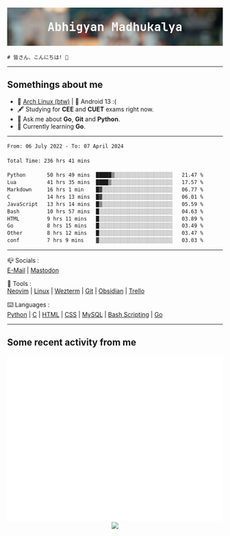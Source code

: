 ![header](./header.png)
```
# 皆さん、こんにちは! 👋
```
---

## Somethings about me
- 🐧 [Arch Linux (btw)](https://archlinux.org) | 🤖 Android 13 :(
- 🖋️ Studying for **CEE** and **CUET** exams right now.
- 💬 Ask me about **Go**, **Git** and **Python**.
- 🔭 Currently learning **Go**.

---

<!--START_SECTION:waka-->

```txt
From: 06 July 2022 - To: 07 April 2024

Total Time: 236 hrs 41 mins

Python       50 hrs 49 mins  █████▒░░░░░░░░░░░░░░░░░░░   21.47 %
Lua          41 hrs 35 mins  ████▒░░░░░░░░░░░░░░░░░░░░   17.57 %
Markdown     16 hrs 1 min    █▓░░░░░░░░░░░░░░░░░░░░░░░   06.77 %
C            14 hrs 13 mins  █▓░░░░░░░░░░░░░░░░░░░░░░░   06.01 %
JavaScript   13 hrs 14 mins  █▒░░░░░░░░░░░░░░░░░░░░░░░   05.59 %
Bash         10 hrs 57 mins  █░░░░░░░░░░░░░░░░░░░░░░░░   04.63 %
HTML         9 hrs 11 mins   █░░░░░░░░░░░░░░░░░░░░░░░░   03.89 %
Go           8 hrs 15 mins   █░░░░░░░░░░░░░░░░░░░░░░░░   03.49 %
Other        8 hrs 12 mins   █░░░░░░░░░░░░░░░░░░░░░░░░   03.47 %
conf         7 hrs 9 mins    ▓░░░░░░░░░░░░░░░░░░░░░░░░   03.03 %
```

<!--END_SECTION:waka-->

---

📪 Socials :<br>
[E-Mail](mailto:abhigyanmadhukalya@gmail.com) | <a rel="me" href="https://mastodon.social/@abhigyanmadhukalya">Mastodon</a>

🧰 Tools :<br>
[Neovim](https://neovim.oi) | [Linux](https://archlinux.org/) | [Wezterm](https://wezfurlong.org/wezterm/index.html) | [Git](https://git-scm.com/) | [Obsidian](https://obsidian.md) | [Trello](https://trello.com)

⌨️ Languages :<br>
[Python](https://python.org) | [C](https://www.iso.org/standard/74528.html) | [HTML](https://html.spec.whatwg.org/) | [CSS](https://www.w3.org/Style/CSS/Overview.en.html) | [MySQL](https://www.mysql.com/) | [Bash Scripting](https://www.gnu.org/software/bash/) | [Go](https://go.dev)

---

## Some recent activity from me
<p align="center">
  <img src="./github-metrics.svg" />
  <img src="https://github-profile-summary-cards.vercel.app/api/cards/profile-details?username=abhigyanmadhukalya&theme=github_dark" />
</p>

